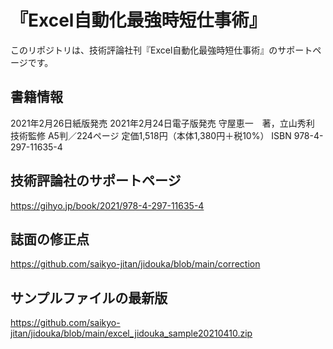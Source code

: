 # 『Excel自動化最強時短仕事術』
このリポジトリは、技術評論社刊『Excel自動化最強時短仕事術』のサポートページです。

## 書籍情報
2021年2月26日紙版発売
2021年2月24日電子版発売
守屋恵一　著，立山秀利　技術監修
A5判／224ページ
定価1,518円（本体1,380円＋税10%）
ISBN 978-4-297-11635-4

## 技術評論社のサポートページ
https://gihyo.jp/book/2021/978-4-297-11635-4

## 誌面の修正点
https://github.com/saikyo-jitan/jidouka/blob/main/correction

## サンプルファイルの最新版
https://github.com/saikyo-jitan/jidouka/blob/main/excel_jidouka_sample20210410.zip
